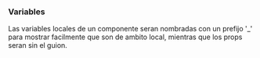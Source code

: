 ### Variables

Las variables locales de un componente seran nombradas con un prefijo '_' para mostrar facilmente que son de ambito local, mientras que los props seran sin el guion.